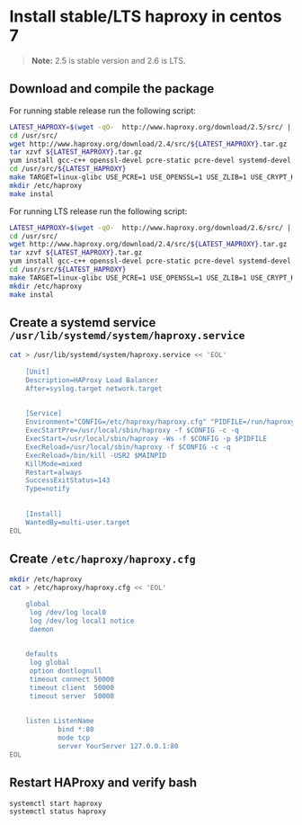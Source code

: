 # Install stable/LTS haproxy in centos 7

> **Note:** 2.5 is stable version and 2.6 is LTS.

## Download and compile the package

For running stable release run the following script:
```bash
LATEST_HAPROXY=$(wget -qO-  http://www.haproxy.org/download/2.5/src/ | egrep -o "haproxy-2\.[0-9]+\.[0-9]+" | head -1)
cd /usr/src/
wget http://www.haproxy.org/download/2.4/src/${LATEST_HAPROXY}.tar.gz
tar xzvf ${LATEST_HAPROXY}.tar.gz
yum install gcc-c++ openssl-devel pcre-static pcre-devel systemd-devel -y
cd /usr/src/${LATEST_HAPROXY}
make TARGET=linux-glibc USE_PCRE=1 USE_OPENSSL=1 USE_ZLIB=1 USE_CRYPT_H=1 USE_LIBCRYPT=1 USE_SYSTEMD=1
mkdir /etc/haproxy
make instal
```

For running LTS release run the following script:
```bash
LATEST_HAPROXY=$(wget -qO-  http://www.haproxy.org/download/2.6/src/ | egrep -o "haproxy-2\.[0-9]+\.[0-9]+" | head -1)
cd /usr/src/
wget http://www.haproxy.org/download/2.4/src/${LATEST_HAPROXY}.tar.gz
tar xzvf ${LATEST_HAPROXY}.tar.gz
yum install gcc-c++ openssl-devel pcre-static pcre-devel systemd-devel -y
cd /usr/src/${LATEST_HAPROXY}
make TARGET=linux-glibc USE_PCRE=1 USE_OPENSSL=1 USE_ZLIB=1 USE_CRYPT_H=1 USE_LIBCRYPT=1 USE_SYSTEMD=1
mkdir /etc/haproxy
make instal
```

## Create a systemd service ```/usr/lib/systemd/system/haproxy.service```
```bash
cat > /usr/lib/systemd/system/haproxy.service << 'EOL'
   
    [Unit]
    Description=HAProxy Load Balancer
    After=syslog.target network.target
    
    
    [Service]
    Environment="CONFIG=/etc/haproxy/haproxy.cfg" "PIDFILE=/run/haproxy.pid"
    ExecStartPre=/usr/local/sbin/haproxy -f $CONFIG -c -q
    ExecStart=/usr/local/sbin/haproxy -Ws -f $CONFIG -p $PIDFILE
    ExecReload=/usr/local/sbin/haproxy -f $CONFIG -c -q
    ExecReload=/bin/kill -USR2 $MAINPID
    KillMode=mixed
    Restart=always
    SuccessExitStatus=143
    Type=notify
    
    
    [Install]
    WantedBy=multi-user.target
EOL
```

## Create ```/etc/haproxy/haproxy.cfg```
```bash
mkdir /etc/haproxy
cat > /etc/haproxy/haproxy.cfg << 'EOL'

    global
     log /dev/log local0
     log /dev/log local1 notice
     daemon
    
    
    defaults
     log global
     option dontlognull
     timeout connect 50000
     timeout client  50000
     timeout server  50000
    
    
    listen ListenName
            bind *:80
            mode tcp
            server YourServer 127.0.0.1:80
EOL
```

## Restart HAProxy and verify bash

```bash
systemctl start haproxy
systemctl status haproxy
```

